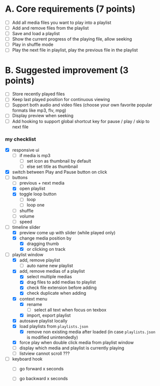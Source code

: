 # A. Core requirements (7 points)

- [ ] Add all media files you want to play into a playlist
- [ ] Add and remove files from the playlist
- [ ] Save and load a playlist
- [ ] Show the current progress of the playing file, allow seeking
- [ ] Play in shuffle mode
- [ ] Play the next file in playlist, play the previous file in the playlist

# B. Suggested improvement (3 points)

- [ ] Store recently played files
- [ ] Keep last played position for continuous viewing
- [ ] Support both audio and video files (choose your own favorite popular formats like mp3, flv, mpg)
- [ ] Display preview when seeking
- [ ] Add hooking to support global shortcut key for pause / play / skip to next file

### my checklist

- [x] responsive ui
  - [ ] if media is mp3
    - [ ] set icon as thumbnail by default
    - [ ] else set title as thumbnail

- [x] switch between Play and Pause button on click
- [ ] buttons
  - [ ] previous + next media
  - [x] open playlist
  - [x] toggle loop button
    - [ ] loop 
    - [ ] loop one
  - [ ] shuffle
  - [ ] volume
  - [ ] speed
- [ ] timeline slider
  - [x] preview come up with slider (while played only)
  - [x] change media position by 
    - [x] dragging thumb 
    - [x] or clicking on track
- [ ] playlist window 
  - [x] add, remove playlist
    - [ ] auto name new playlist 
  - [x] add, remove medias of a playlist
    - [x] select multiple medias
    - [x] drag files to add medias to playlist
    - [x] check file extension before adding
    - [x] check duplicate when adding
  - [x] context menu
    - [x] rename
      - [ ] select all text when focus on texbox
    - [x] import, export playlist
  - [x] autosave playlist locally
  - [x] load playlists from `playlists.json`
    - [x] remove non existing media after loaded (in case `playlists.json` is modified unintendedly)
  - [x] force play when double click media from playlist window 
  - [ ] display which media and playlist is currently playing
  - [ ] listview cannot scroll ???
- [ ] keyboard hook
  - [ ] go forward x seconds
  - [ ] go backward x seconds

